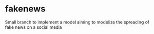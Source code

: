 # fakenews
Small branch to implement a model aiming to modelize the spreading of fake news on a social media
